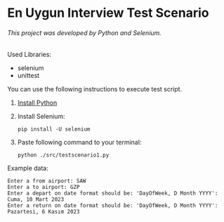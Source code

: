 # En Uygun Interview Test Scenario

###### This project was developed by Python and Selenium.

Used Libraries:

* selenium
* unittest

You can use the following instructions to execute test script.

1. [Install Python](https://www.python.org/downloads/)
2. Install Selenium:

   ```shell
   pip install -U selenium
   ```
3. Paste following command to your terminal:

   ```shell
   python ./src/testscenario1.py
   ```

Example data:

```
Enter a from airport: SAW
Enter a to airport: GZP
Enter a depart on date format should be: 'DayOfWeek, D Month YYYY': Cuma, 10 Mart 2023
Enter a return on date format should be: 'DayOfWeek, D Month YYYY': Pazartesi, 6 Kasım 2023

```
